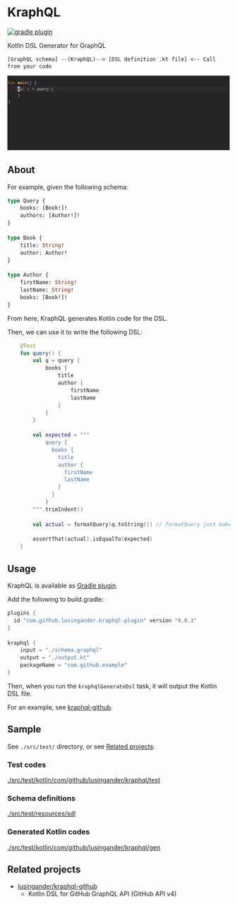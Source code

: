 KraphQL
====

[![gradle plugin](https://img.shields.io/maven-metadata/v/https/plugins.gradle.org/m2/com/github/lusingander/kraphql-plugin/com.github.lusingander.kraphql-plugin.gradle.plugin/maven-metadata.xml.svg?label=Gradle&style=flat-square)](https://plugins.gradle.org/plugin/com.github.lusingander.kraphql-plugin)

Kotlin DSL Generator for GraphQL

```
[GraphQL schema] --(KraphQL)--> [DSL definition .kt file] <-- Call from your code
```

<img src="./image.gif" width=600>

## About

For example, given the following schema:

```graphql
type Query {
    books: [Book!]!
    authors: [Author!]!
}

type Book {
    title: String!
    author: Author!
}

type Author {
    firstName: String!
    lastName: String!
    books: [Book!]!
}
```

From here, KraphQL generates Kotlin code for the DSL.

Then, we can use it to write the following DSL:

```kotlin
    @Test
    fun query() {
        val q = query {
            books {
                title
                author {
                    firstName
                    lastName
                }
            }
        }
        
        val expected = """
            query {
              books {
                title
                author {
                  firstName
                  lastName
                }
              }
            }
        """.trimIndent()

        val actual = formatQuery(q.toString()) // formatQuery just makes it look good

        assertThat(actual).isEqualTo(expected)
    }
```

## Usage

KraphQL is available as [Gradle plugin](https://plugins.gradle.org/plugin/com.github.lusingander.kraphql-plugin).

Add the following to build.gradle:

```groovy
plugins {
  id "com.github.lusingander.kraphql-plugin" version "0.0.3"
}

kraphql {
    input = "./schema.graphql"
    output = "./output.kt"
    packageName = "com.github.example"
}
```

Then, when you run the `kraphqlGenerateDsl` task, it will output the Kotlin DSL file.

For an example, see [kraphql-github](https://github.com/lusingander/kraphql-github).

## Sample

See `./src/test/` directory, or see [Related projects](#related-projects).

### Test codes

[./src/test/kotlin/com/github/lusingander/kraphql/test](https://github.com/lusingander/kraphql/tree/master/src/test/kotlin/com/github/lusingander/kraphql/test)

### Schema definitions

[./src/test/resources/sdl](https://github.com/lusingander/kraphql/tree/master/src/test/resources/sdl)

### Generated Kotlin codes

[./src/test/kotlin/com/github/lusingander/kraphql/gen](https://github.com/lusingander/kraphql/tree/master/src/test/kotlin/com/github/lusingander/kraphql/gen)

## Related projects

- [lusingander/kraphql-github](https://github.com/lusingander/kraphql-github)
  - Kotlin DSL for GitHub GraphQL API (GitHub API v4)

